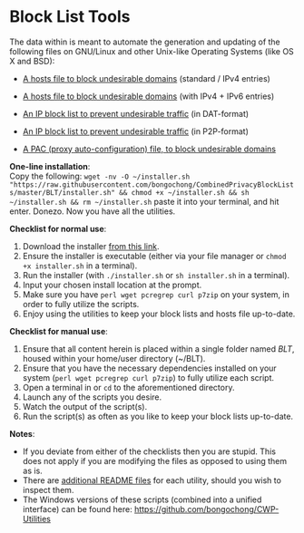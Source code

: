 # Block List Tools
The data within is meant to automate the generation and updating of the following files on GNU/Linux and other Unix-like Operating Systems (like OS X and BSD):  

- [A hosts file to block undesirable domains](https://github.com/bongochong/CombinedPrivacyBlockLists/blob/master/BLT/update-hosts.sh) (standard / IPv4 entries)  

- [A hosts file to block undesirable domains](https://github.com/bongochong/CombinedPrivacyBlockLists/blob/master/BLT/update-hosts-dual.sh) (with IPv4 + IPv6 entries)  

- [An IP block list to prevent undesirable traffic](https://github.com/bongochong/CombinedPrivacyBlockLists/blob/master/BLT/update-btdat.sh) (in DAT-format)  

- [An IP block list to prevent undesirable traffic](https://github.com/bongochong/CombinedPrivacyBlockLists/blob/master/BLT/update-btp2p.sh) (in P2P-format)  

- [A PAC (proxy auto-configuration) file, to block undesirable domains](https://github.com/bongochong/CombinedPrivacyBlockLists/blob/master/BLT/update-pac.sh)  

**One-line installation**:  
Copy the following: `wget -nv -O ~/installer.sh "https://raw.githubusercontent.com/bongochong/CombinedPrivacyBlockLists/master/BLT/installer.sh" && chmod +x ~/installer.sh && sh ~/installer.sh && rm ~/installer.sh` paste it into your terminal, and hit enter. Donezo. Now you have all the utilities.  

**Checklist for normal use**:
1. Download the installer [from this link](https://raw.githubusercontent.com/bongochong/CombinedPrivacyBlockLists/master/BLT/installer.sh).
2. Ensure the installer is executable (either via your file manager or `chmod +x installer.sh` in a terminal).
3. Run the installer (with `./installer.sh` or `sh installer.sh` in a terminal).
4. Input your chosen install location at the prompt.
5. Make sure you have `perl wget pcregrep curl p7zip` on your system, in order to fully utilize the scripts.
6. Enjoy using the utilities to keep your block lists and hosts file up-to-date.

**Checklist for manual use**:
1. Ensure that all content herein is placed within a single folder named *BLT*, housed within your home/user directory (~/BLT).
2. Ensure that you have the necessary dependencies installed on your system (`perl wget pcregrep curl p7zip`) to fully utilize each script.
3. Open a terminal in or `cd` to the aforementioned directory.
4. Launch any of the scripts you desire.
5. Watch the output of the script(s).
6. Run the script(s) as often as you like to keep your block lists up-to-date.  
  
**Notes**:
- If you deviate from either of the checklists then you are stupid. This does not apply if you are modifying the files as opposed to using them as is.
- There are [additional README files](https://github.com/bongochong/CombinedPrivacyBlockLists/tree/master/BLT/readmes) for each utility, should you wish to inspect them.
- The Windows versions of these scripts (combined into a unified interface) can be found here: https://github.com/bongochong/CWP-Utilities
